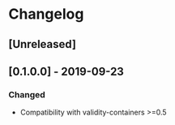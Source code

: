 # Changelog

## [Unreleased]

## [0.1.0.0] - 2019-09-23

### Changed

* Compatibility with validity-containers >=0.5
